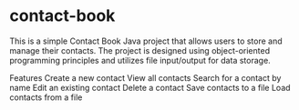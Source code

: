 # contact-book
This is a simple Contact Book Java project that allows users to store and manage their contacts. The project is designed using object-oriented programming principles and utilizes file input/output for data storage.

Features
Create a new contact
View all contacts
Search for a contact by name
Edit an existing contact
Delete a contact
Save contacts to a file
Load contacts from a file
